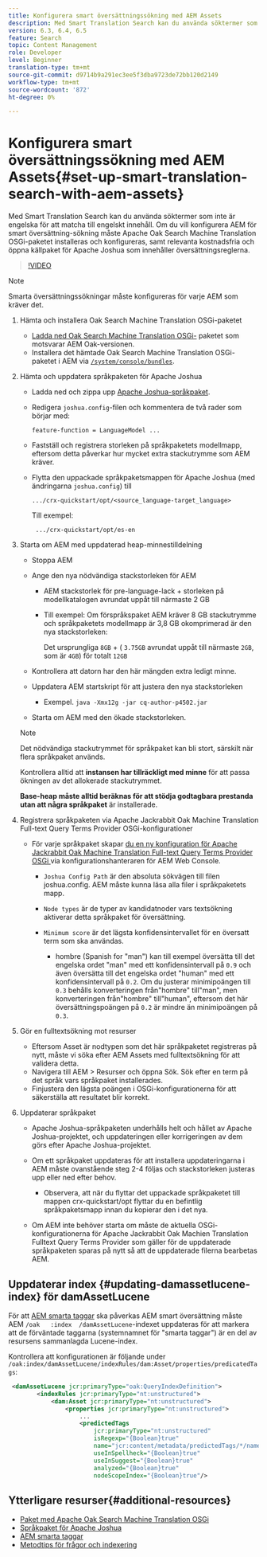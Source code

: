 ```yaml
---
title: Konfigurera smart översättningssökning med AEM Assets
description: Med Smart Translation Search kan du använda söktermer som inte är engelska för att matcha till engelskt innehåll. Om du vill konfigurera AEM för smart översättning-sökning måste Apache Oak Search Machine Translation OSGi-paketet installeras och konfigureras, samt relevanta kostnadsfria och öppna källpaket för Apache Joshua som innehåller översättningsreglerna.
version: 6.3, 6.4, 6.5
feature: Search
topic: Content Management
role: Developer
level: Beginner
translation-type: tm+mt
source-git-commit: d9714b9a291ec3ee5f3dba9723de72bb120d2149
workflow-type: tm+mt
source-wordcount: '872'
ht-degree: 0%

---
```



# Konfigurera smart översättningssökning med AEM Assets{#set-up-smart-translation-search-with-aem-assets}

Med Smart Translation Search kan du använda söktermer som inte är engelska för att matcha till engelskt innehåll. Om du vill konfigurera AEM för smart översättning-sökning måste Apache Oak Search Machine Translation OSGi-paketet installeras och konfigureras, samt relevanta kostnadsfria och öppna källpaket för Apache Joshua som innehåller översättningsreglerna.

>[!VIDEO](https://video.tv.adobe.com/v/21291/?quality=9&learn=on)

>[!NOTE]
>
>Smarta översättningssökningar måste konfigureras för varje AEM som kräver det.

1. Hämta och installera Oak Search Machine Translation OSGi-paketet
   * [Ladda ned Oak Search Machine Translation OSGi-](https://search.maven.org/#search%7Cgav%7C1%7Cg%3A%22org.apache.jackrabbit%22%20AND%20a%3A%22oak-search-mt%22) paketet som motsvarar AEM Oak-versionen.
   * Installera det hämtade Oak Search Machine Translation OSGi-paketet i AEM via [ `/system/console/bundles`](http://localhost:4502/system/console/bundles).

2. Hämta och uppdatera språkpaketen för Apache Joshua
   * Ladda ned och zippa upp [Apache Joshua-språkpaket](https://cwiki.apache.org/confluence/display/JOSHUA/Language+Packs).
   * Redigera `joshua.config`-filen och kommentera de två rader som börjar med:

      ```
      feature-function = LanguageModel ...
      ```

   * Fastställ och registrera storleken på språkpaketets modellmapp, eftersom detta påverkar hur mycket extra stackutrymme som AEM kräver.
   * Flytta den uppackade språkpaketsmappen för Apache Joshua (med ändringarna `joshua.config`) till

      ```
      .../crx-quickstart/opt/<source_language-target_language>
      ```

      Till exempel:

      ```
       .../crx-quickstart/opt/es-en
      ```

3. Starta om AEM med uppdaterad heap-minnestilldelning
   * Stoppa AEM
   * Ange den nya nödvändiga stackstorleken för AEM

      * AEM stackstorlek för pre-language-lack + storleken på modellkatalogen avrundat uppåt till närmaste 2 GB
      * Till exempel: Om förspråkspaket AEM kräver 8 GB stackutrymme och språkpaketets modellmapp är 3,8 GB okomprimerad är den nya stackstorleken:

         Det ursprungliga `8GB` + ( `3.75GB` avrundat uppåt till närmaste `2GB`, som är `4GB`) för totalt `12GB`
   * Kontrollera att datorn har den här mängden extra ledigt minne.
   * Uppdatera AEM startskript för att justera den nya stackstorleken

      * Exempel. `java -Xmx12g -jar cq-author-p4502.jar`
   * Starta om AEM med den ökade stackstorleken.

   >[!NOTE]
   >
   >Det nödvändiga stackutrymmet för språkpaket kan bli stort, särskilt när flera språkpaket används.
   >
   >
   >Kontrollera alltid att **instansen har tillräckligt med minne** för att passa ökningen av det allokerade stackutrymmet.
   >
   >
   >**Base-heap måste alltid beräknas för att stödja godtagbara prestanda utan att några språkpaket** är installerade.

4. Registrera språkpaketen via Apache Jackrabbit Oak Machine Translation Full-text Query Terms Provider OSGi-konfigurationer

   * För varje språkpaket skapar [du en ny konfiguration för Apache Jackrabbit Oak Machine Translation Full-text Query Terms Provider OSGi ](http://localhost:4502/system/console/configMgr/org.apache.jackrabbit.oak.plugins.index.mt.MTFulltextQueryTermsProviderFactory) via konfigurationshanteraren för AEM Web Console.

      * `Joshua Config Path` är den absoluta sökvägen till filen joshua.config. AEM måste kunna läsa alla filer i språkpaketets mapp.
      * `Node types` är de typer av kandidatnoder vars textsökning aktiverar detta språkpaket för översättning.
      * `Minimum score` är det lägsta konfidensintervallet för en översatt term som ska användas.

         * hombre (Spanish for &quot;man&quot;) kan till exempel översätta till det engelska ordet &quot;man&quot; med ett konfidensintervall på `0.9` och även översätta till det engelska ordet &quot;human&quot; med ett konfidensintervall på `0.2`. Om du justerar minimipoängen till `0.3` behålls konverteringen från&quot;hombre&quot; till&quot;man&quot;, men konverteringen från&quot;hombre&quot; till&quot;human&quot;, eftersom det här översättningspoängen på `0.2` är mindre än minimipoängen på `0.3`.

5. Gör en fulltextsökning mot resurser
   * Eftersom Asset är nodtypen som det här språkpaketet registreras på nytt, måste vi söka efter AEM Assets med fulltextsökning för att validera detta.
   * Navigera till AEM > Resurser och öppna Sök. Sök efter en term på det språk vars språkpaket installerades.
   * Finjustera den lägsta poängen i OSGi-konfigurationerna för att säkerställa att resultatet blir korrekt.

6. Uppdaterar språkpaket
   * Apache Joshua-språkpaketen underhålls helt och hållet av Apache Joshua-projektet, och uppdateringen eller korrigeringen av dem görs efter Apache Joshua-projektet.
   * Om ett språkpaket uppdateras för att installera uppdateringarna i AEM måste ovanstående steg 2-4 följas och stackstorleken justeras upp eller ned efter behov.

      * Observera, att när du flyttar det uppackade språkpaketet till mappen crx-quickstart/opt flyttar du en befintlig språkpaketsmapp innan du kopierar den i det nya.
   * Om AEM inte behöver starta om måste de aktuella OSGi-konfigurationerna för Apache Jackrabbit Oak Machien Translation Fulltext Query Terms Provider som gäller för de uppdaterade språkpaketen sparas på nytt så att de uppdaterade filerna bearbetas AEM.


## Uppdaterar index {#updating-damassetlucene-index} för damAssetLucene

För att [AEM smarta taggar](https://helpx.adobe.com/experience-manager/6-3/assets/using/touch-ui-smart-tags.html) ska påverkas AEM smart översättning måste AEM `/oak   :index  /damAssetLucene`-indexet uppdateras för att markera att de förväntade taggarna (systemnamnet för &quot;smarta taggar&quot;) är en del av resursens sammanlagda Lucene-index.

Kontrollera att konfigurationen är följande under `/oak:index/damAssetLucene/indexRules/dam:Asset/properties/predicatedTags`:

```xml
 <damAssetLucene jcr:primaryType="oak:QueryIndexDefinition">
        <indexRules jcr:primaryType="nt:unstructured">
            <dam:Asset jcr:primaryType="nt:unstructured">
                <properties jcr:primaryType="nt:unstructured">
                    ...
                    <predictedTags
                        jcr:primaryType="nt:unstructured"
                        isRegexp="{Boolean}true"
                        name="jcr:content/metadata/predictedTags/*/name"
                        useInSpellheck="{Boolean}true"
                        useInSuggest="{Boolean}true"
                        analyzed="{Boolean}true"
                        nodeScopeIndex="{Boolean}true"/>
```

## Ytterligare resurser{#additional-resources}

* [Paket med Apache Oak Search Machine Translation OSGi](https://search.maven.org/#search%7Cgav%7C1%7Cg%3A%22org.apache.jackrabbit%22%20AND%20a%3A%22oak-search-mt%22)
* [Språkpaket för Apache Joshua](https://cwiki.apache.org/confluence/display/JOSHUA/Language+Packs)
* [AEM smarta taggar](https://helpx.adobe.com/experience-manager/6-3/assets/using/touch-ui-smart-tags.html)
* [Metodtips för frågor och indexering](https://helpx.adobe.com/experience-manager/6-5/sites/deploying/using/best-practices-for-queries-and-indexing.html)